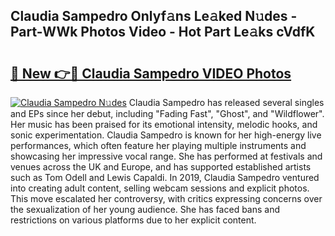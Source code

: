 ## Claudia Sampedro Onlyf𝚊ns Le𝚊ked N𝚞des - Part-WWk Photos Video - Hot Part Le𝚊ks cVdfK

# <h2><a href="http://ab20172.deff.icu/?id=Claudia+Sampedro">🔗 New 👉🔴 Claudia Sampedro VIDEO Photos</a></h2>

[![Claudia Sampedro N𝚞des](https://i.imgur.com/rIISA9y.gif)](http://ab20172.deff.icu/?id=Claudia+Sampedro)
Claudia Sampedro has released several singles and EPs since her debut, including "Fading Fast", "Ghost", and "Wildflower". Her music has been praised for its emotional intensity, melodic hooks, and sonic experimentation. Claudia Sampedro is known for her high-energy live performances, which often feature her playing multiple instruments and showcasing her impressive vocal range. She has performed at festivals and venues across the UK and Europe, and has supported established artists such as Tom Odell and Lewis Capaldi. In 2019, Claudia Sampedro ventured into creating adult content, selling webcam sessions and explicit photos. This move escalated her controversy, with critics expressing concerns over the sexualization of her young audience. She has faced bans and restrictions on various platforms due to her explicit content.
